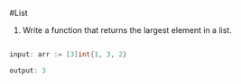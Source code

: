 #List

1. Write a function that returns the largest element in a list.

```go

input: arr := [3]int{1, 3, 2}

output: 3
```
